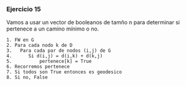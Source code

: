 ### Ejercicio 15

Vamos a usar un vector de booleanos de tamño n para determinar si pertenece a un camino mínimo o no.

```
1. FW en G
2. Para cada nodo k de D
3.   Para cada par de nodos (i,j) de G
4.      Si d(i,j) = d(i,k) + d(k,j)
5.          pertenece[k] = True
6. Recorremos pertenece
7. Si todos son True entonces es geodesico
8. Si no, False
```